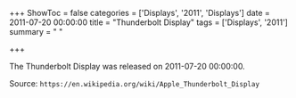 +++
ShowToc = false
categories = ['Displays', '2011', 'Displays']
date = 2011-07-20 00:00:00
title = "Thunderbolt Display"
tags = ['Displays', '2011']
summary = " "

+++

The Thunderbolt Display was released on 2011-07-20 00:00:00.

Source: `https://en.wikipedia.org/wiki/Apple_Thunderbolt_Display`
